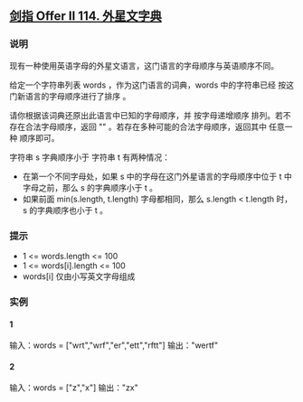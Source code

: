 ## [剑指 Offer II 114. 外星文字典](https://leetcode.cn/problems/Jf1JuT/)

### 说明
现有一种使用英语字母的外星文语言，这门语言的字母顺序与英语顺序不同。

给定一个字符串列表 words ，作为这门语言的词典，words 中的字符串已经 按这门新语言的字母顺序进行了排序 。

请你根据该词典还原出此语言中已知的字母顺序，并 按字母递增顺序 排列。若不存在合法字母顺序，返回 "" 。若存在多种可能的合法字母顺序，返回其中 任意一种 顺序即可。

字符串 s 字典顺序小于 字符串 t 有两种情况：
* 在第一个不同字母处，如果 s 中的字母在这门外星语言的字母顺序中位于 t 中字母之前，那么 s 的字典顺序小于 t 。
* 如果前面 min(s.length, t.length) 字母都相同，那么 s.length < t.length 时，s 的字典顺序也小于 t 。

### 提示
* 1 <= words.length <= 100
* 1 <= words[i].length <= 100
* words[i] 仅由小写英文字母组成

### 实例
#### 1
输入：words = ["wrt","wrf","er","ett","rftt"]
输出："wertf"

#### 2
输入：words = ["z","x"]
输出："zx"